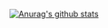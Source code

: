 [![Anurag's github stats](https://github-readme-stats.vercel.app/api?username=sdttttt&show_icons=true&theme=dark)](https://github.com/anuraghazra/github-readme-stats)

